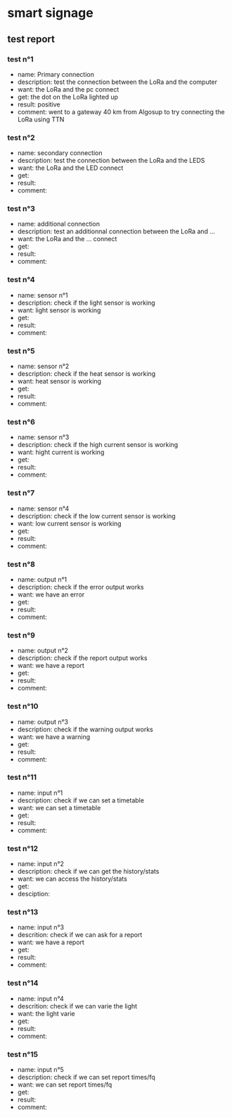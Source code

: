 # smart signage

## test report

### test n°1

- name: Primary connection
- description: test the connection between the LoRa and the computer
- want: the LoRa and the pc connect
- get: the dot on the LoRa lighted up
- result: positive
- comment: went to a gateway 40 km from Algosup to try connecting the LoRa using TTN

### test n°2

- name: secondary connection
- description: test the connection between the LoRa and the LEDS
- want: the LoRa and the LED connect
- get:
- result:
- comment:

### test n°3

- name: additional connection
- description: test an additionnal connection between the LoRa and ...
- want: the LoRa and the ... connect
- get:
- result:
- comment:

### test n°4

- name: sensor n°1
- description: check if the light sensor is working
- want: light sensor is working
- get:
- result:
- comment:

### test n°5

- name: sensor n°2
- description: check if the heat sensor is working
- want: heat sensor is working
- get:
- result:
- comment:

### test n°6

- name: sensor n°3
- description: check if the high current sensor is working
- want: hight current is working
- get:
- result:
- comment:

### test n°7

- name: sensor n°4
- description: check if the low current sensor is working
- want: low current sensor is working
- get:
- result:
- comment:

### test n°8

- name: output n°1
- description: check if the error output works
- want: we have an error
- get:
- result:
- comment:

### test n°9

- name: output n°2
- description: check if the report output works
- want: we have a report
- get:
- result:
- comment:

### test n°10

- name: output n°3
- description: check if the warning output works
- want: we have a warning
- get:
- result:
- comment:

### test n°11

- name: input n°1
- description: check if we can set a timetable
- want: we can set a timetable
- get:
- result:
- comment:

### test n°12

- name: input n°2
- description: check if we can get the history/stats
- want: we can access the history/stats
- get:
- desciption:

### test n°13

- name: input n°3
- descrition: check if we can ask for a report
- want: we have a report
- get:
- result:
- comment:

### test n°14

- name: input n°4
- descrition: check if we can varie the light
- want: the light varie
- get:
- result:
- comment:

### test n°15

- name: input n°5
- description: check if we can set report times/fq
- want: we can set report times/fq
- get:
- result:
- comment:  
